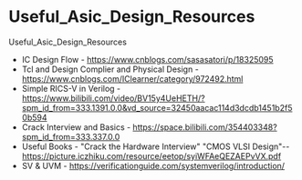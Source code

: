 # Useful_Asic_Design_Resources
Useful_Asic_Design_Resources
- IC Design Flow - https://www.cnblogs.com/sasasatori/p/18325095
- Tcl and Design Complier and Physical Design - https://www.cnblogs.com/IClearner/category/972492.html
- Simple RICS-V in Verilog - https://www.bilibili.com/video/BV15y4UeHETH/?spm_id_from=333.1391.0.0&vd_source=32450aacac114d3dcdb1451b2f50b594
- Crack Interview and Basics - https://space.bilibili.com/354403348?spm_id_from=333.337.0.0
- Useful Books - "Crack the Hardware Interview" "CMOS VLSI Design"--https://picture.iczhiku.com/resource/eetop/syiWFAeQEZAEPvVX.pdf
- SV & UVM - https://verificationguide.com/systemverilog/introduction/  
